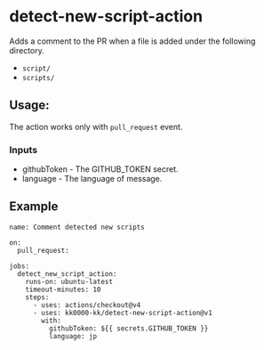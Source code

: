 # detect-new-script-action

Adds a comment to the PR when a file is added under the following directory.

- `script/`
- `scripts/`

## Usage:

The action works only with `pull_request` event.

### Inputs

- githubToken - The GITHUB_TOKEN secret.
- language - The language of message.

## Example

```
name: Comment detected new scripts

on:
  pull_request:

jobs:
  detect_new_script_action:
    runs-on: ubuntu-latest
    timeout-minutes: 10
    steps:
      - uses: actions/checkout@v4
      - uses: kk0000-kk/detect-new-script-action@v1
        with:
          githubToken: ${{ secrets.GITHUB_TOKEN }}
          language: jp
```
